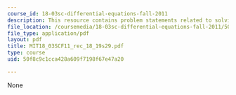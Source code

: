 ```yaml
---
course_id: 18-03sc-differential-equations-fall-2011
description: This resource contains problem statements related to solving IVP's.
file_location: /coursemedia/18-03sc-differential-equations-fall-2011/50f8c9c1cca428a609f7198f67e47a20_MIT18_03SCF11_rec_18_19s29.pdf
file_type: application/pdf
layout: pdf
title: MIT18_03SCF11_rec_18_19s29.pdf
type: course
uid: 50f8c9c1cca428a609f7198f67e47a20

---
```

None